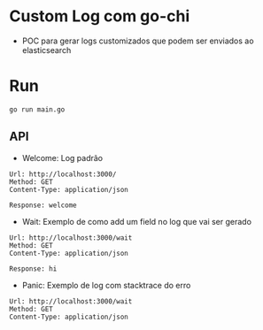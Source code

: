 # Custom Log com go-chi

- POC para gerar logs customizados que podem ser enviados ao elasticsearch

# Run

```
go run main.go
```


## API

- Welcome: Log padrão

``` 
Url: http://localhost:3000/
Method: GET
Content-Type: application/json

Response: welcome
```

- Wait: Exemplo de como add um field no log que vai ser gerado

``` 
Url: http://localhost:3000/wait
Method: GET
Content-Type: application/json

Response: hi
```

- Panic: Exemplo de log com stacktrace do erro

``` 
Url: http://localhost:3000/wait
Method: GET
Content-Type: application/json
```
